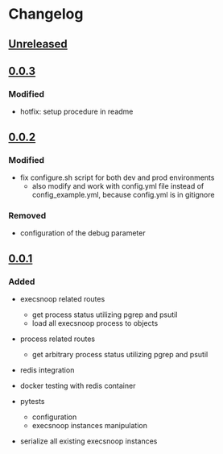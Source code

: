 # Changelog

## [Unreleased]

## [0.0.3]
### Modified
- hotfix: setup procedure in readme

## [0.0.2]
### Modified
- fix configure.sh script for both dev and prod environments
  - also modify and work with config.yml file instead of config_example.yml, because config.yml is in gitignore

### Removed
- configuration of the debug parameter

## [0.0.1]
### Added
- execsnoop related routes
  - get process status utilizing pgrep and psutil
  - load all execsnoop process to objects

- process related routes
  - get arbitrary process status utilizing pgrep and psutil

- redis integration
- docker testing with redis container
- pytests
  - configuration
  - execsnoop instances manipulation

- serialize all existing execsnoop instances

[Unreleased]: https://github.com/tomas321/sneakctl_server/compare/0.0.3...develop
[0.0.3]: https://github.com/tomas321/sneakctl_server/compare/0.0.2...0.0.3
[0.0.2]: https://github.com/tomas321/sneakctl_server/compare/0.0.1...0.0.2
[0.0.1]: https://github.com/tomas321/sneakctl_server/releases/tag/0.0.1

